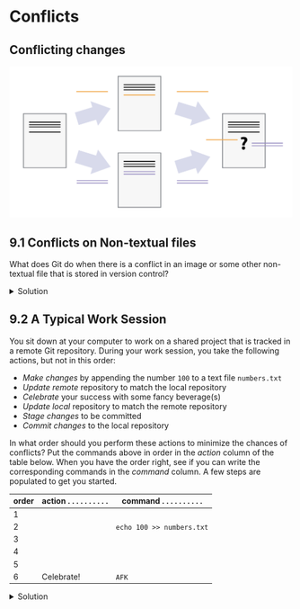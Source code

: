 # Conflicts

## Conflicting changes
![Conflicting Changes](/fig/conflict.svg)


 ## 9.1 Conflicts on Non-textual files

 What does Git do
 when there is a conflict in an image or some other non-textual file
 that is stored in version control?

<details>
<summary>Solution</summary>

 Let's try it. Suppose Dracula takes a picture of Martian surface and
 calls it `mars.jpg`.

 If you do not have an image file of Mars available, you can create
 a dummy binary file like this:

input:
 ~~~
 $ head -c 1024 /dev/urandom > mars.jpg
 $ ls -lh mars.jpg
 ~~~

output:
 ~~~
 -rw-r--r-- 1 vlad 57095 1.0K Mar  8 20:24 mars.jpg
 ~~~


 `ls` shows us that this created a 1-kilobyte file. It is full of random bytes read from the special file, `/dev/urandom`.

 Now, suppose Dracula adds `mars.jpg` to his repository:
  input:
 ~~~
 $ git add mars.jpg
 $ git commit -m "Add picture of Martian surface"
 ~~~

output:
 ~~~
 [master 8e4115c] Add picture of Martian surface
  1 file changed, 0 insertions(+), 0 deletions(-)
  create mode 100644 mars.jpg
 ~~~


 Suppose that Wolfman has added a similar picture in the meantime.
 His is a picture of the Martian sky, but it is *also* called `mars.jpg`.
 When Dracula tries to push, he gets a familiar message:

input:
 ~~~
 $ git push origin master
 ~~~

output:
 ~~~
 To https://github.com/vlad/planets.git
  ! [rejected]        master -> master (fetch first)
 error: failed to push some refs to 'https://github.com/vlad/planets.git'
 hint: Updates were rejected because the remote contains work that you do
 hint: not have locally. This is usually caused by another repository pushing
 hint: to the same ref. You may want to first integrate the remote changes
 hint: (e.g., 'git pull ...') before pushing again.
 hint: See the 'Note about fast-forwards' in 'git push --help' for details.
 ~~~

 We've learned that we must pull first and resolve any conflicts:

input:
 ~~~
 $ git pull origin master
 ~~~

 When there is a conflict on an image or other binary file, git prints
 a message like this:

output:
 ~~~
 $ git pull origin master
 remote: Counting objects: 3, done.
 remote: Compressing objects: 100% (3/3), done.
 remote: Total 3 (delta 0), reused 0 (delta 0)
 Unpacking objects: 100% (3/3), done.
 From https://github.com/vlad/planets.git
  * branch            master     -> FETCH_HEAD
    6a67967..439dc8c  master     -> origin/master
 warning: Cannot merge binary files: mars.jpg (HEAD vs. 439dc8c08869c342438f6dc4a2b615b05b93c76e)
 Auto-merging mars.jpg
 CONFLICT (add/add): Merge conflict in mars.jpg
 Automatic merge failed; fix conflicts and then commit the result.
 ~~~


 The conflict message here is mostly the same as it was for `mars.txt`, but
 there is one key additional line:

 ~~~
 warning: Cannot merge binary files: mars.jpg (HEAD vs. 439dc8c08869c342438f6dc4a2b615b05b93c76e)
 ~~~

 Git cannot automatically insert conflict markers into an image as it does
 for text files. So, instead of editing the image file, we must check out
 the version we want to keep. Then we can add and commit this version.

 On the key line above, Git has conveniently given us commit identifiers
 for the two versions of `mars.jpg`. Our version is `HEAD`, and Wolfman's
 version is `439dc8c0...`. If we want to use our version, we can use
 `git checkout`:

input:
~~~
 $ git checkout HEAD mars.jpg
 $ git add mars.jpg
 $ git commit -m "Use image of surface instead of sky"
 ~~~

output:
 ~~~
 [master 21032c3] Use image of surface instead of sky
 ~~~


 If instead we want to use Wolfman's version, we can use `git checkout` with
 Wolfman's commit identifier, `439dc8c0`:

input:
 ~~~
 $ git checkout 439dc8c0 mars.jpg
 $ git add mars.jpg
 $ git commit -m "Use image of sky instead of surface"
 ~~~

output:
 ~~~
[master da21b34] Use image of sky instead of surface
 ~~~


 We can also keep *both* images. The catch is that we cannot keep them
 under the same name. But, we can check out each version in succession
 and *rename* it, then add the renamed versions. First, check out each
 image and rename it:

 ~~~
 $ git checkout HEAD mars.jpg
 $ git mv mars.jpg mars-surface.jpg
 $ git checkout 439dc8c0 mars.jpg
 $ mv mars.jpg mars-sky.jpg
 ~~~
 {: .language-bash}

 Then, remove the old `mars.jpg` and add the two new files:

input:
 ~~~
 $ git rm mars.jpg
 $ git add mars-surface.jpg
 $ git add mars-sky.jpg
 $ git commit -m "Use two images: surface and sky"
 ~~~

output:
 ~~~
 [master 94ae08c] Use two images: surface and sky
  2 files changed, 0 insertions(+), 0 deletions(-)
  create mode 100644 mars-sky.jpg
  rename mars.jpg => mars-surface.jpg (100%)
 ~~~


 Now both images of Mars are checked into the repository, and `mars.jpg`
 no longer exists.

</details>

## 9.2 A Typical Work Session

 You sit down at your computer to work on a shared project that is tracked in a
 remote Git repository. During your work session, you take the following
 actions, but not in this order:

 - *Make changes* by appending the number `100` to a text file `numbers.txt`
 - *Update remote* repository to match the local repository
 - *Celebrate* your success with some fancy beverage(s)
 - *Update local* repository to match the remote repository
 - *Stage changes* to be committed
 - *Commit changes* to the local repository

 In what order should you perform these actions to minimize the chances of
 conflicts? Put the commands above in order in the *action* column of the table
 below. When you have the order right, see if you can write the corresponding
 commands in the *command* column. A few steps are populated to get you
 started.

 |order|action . . . . . . . . . . |command . . . . . . . . . . |
 |-----|---------------------------|----------------------------|
 |1    |                           |                            |
 |2    |                           | `echo 100 >> numbers.txt`  |
 |3    |                           |                            |
 |4    |                           |                            |
 |5    |                           |                            |
 |6    | Celebrate!                | `AFK`                      |

<details>
<summary>Solution</summary>

 |order|action . . . . . . |command . . . . . . . . . . . . . . . . . . . |
 |-----|-------------------|----------------------------------------------|
 |1    | Update local      | `git pull origin master`                     |
 |2    | Make changes      | `echo 100 >> numbers.txt`                    |
 |3    | Stage changes     | `git add numbers.txt`                        |
 |4    | Commit changes    | `git commit -m "Add 100 to numbers.txt"`     |
 |5    | Update remote     | `git push origin master`                     |
 |6    | Celebrate!        | `AFK`                                        |

</details>
